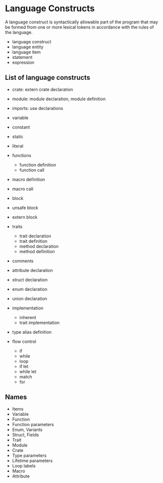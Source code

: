 # Language Constructs

A language construct is syntactically allowable part of the program that may be formed from one or more lexical tokens in accordance with the rules of the language.

- language construct
- language entity
- language item
- statement
- expression



## List of language constructs

- crate: extern crate declaration
- module: module declaration, module definition
- imports: use declarations

- variable
- constant
- static
- literal

- functions
  - function definition
  - function call
  
- macro definition
- macro call

- block
- unsafe block

- extern block

- traits
  - trait declaration
  - trait definition
  - method declaration
  - method definition

- comments
- attribute declaration

- struct declaration
- enum declaration
- union declaration

- implementation
  - inherent
  - trait implementation

- type alias definition

- flow control
  - if
  - while
  - loop
  - if let
  - while let
  - match
  - for

## Names
- Items
- Variable
- Function
- Function parameters
- Enum, Variants
- Struct, Fields
- Trait
- Module
- Crate
- Type parameters
- Lifetime parameters
- Loop labels
- Macro
- Attribute

